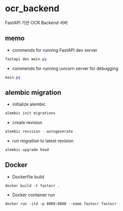 # ocr_backend
FastAPI 기반 OCR Backend 서버

## memo

- commends for running FastAPI dev server

```powershell
fastapi dev main.py
```

- commends for running uvicorn server for debugging

```powershell
main.py
```

## alembic migration

- initialize alembic

```powershell
alembic init migrations
```

- create revision

```powershell
alembic revision --autogenerate
```

- run migration to latest revision

```powershell
alembic upgrade head
```

## Docker

- Dockerfile build

```
docker build -t fastocr .
```

- Docker container run

```
docker run -itd -p 8000:8000 --name fastocr fastocr
```